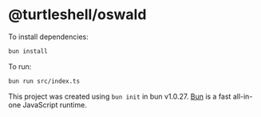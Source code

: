# @turtleshell/oswald

To install dependencies:

```bash
bun install
```

To run:

```bash
bun run src/index.ts
```

This project was created using `bun init` in bun v1.0.27. [Bun](https://bun.sh) is a fast all-in-one JavaScript runtime.
